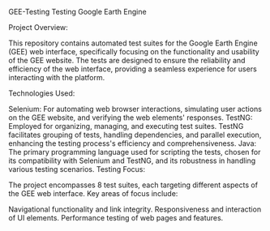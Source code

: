 GEE-Testing
Testing Google Earth Engine

Project Overview:

This repository contains automated test suites for the Google Earth Engine (GEE) web interface, specifically focusing on the functionality and usability of the GEE website. The tests are designed to ensure the reliability and efficiency of the web interface, providing a seamless experience for users interacting with the platform.

Technologies Used:

Selenium: For automating web browser interactions, simulating user actions on the GEE website, and verifying the web elements' responses. TestNG: Employed for organizing, managing, and executing test suites. TestNG facilitates grouping of tests, handling dependencies, and parallel execution, enhancing the testing process's efficiency and comprehensiveness. Java: The primary programming language used for scripting the tests, chosen for its compatibility with Selenium and TestNG, and its robustness in handling various testing scenarios. Testing Focus:

The project encompasses 8 test suites, each targeting different aspects of the GEE web interface. Key areas of focus include:

Navigational functionality and link integrity. Responsiveness and interaction of UI elements. Performance testing of web pages and features.
